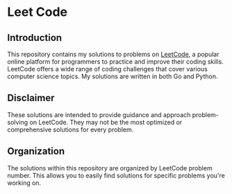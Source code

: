 # Leet Code

## Introduction

This repository contains my solutions to problems on [LeetCode](https://leetcode.com/),
a popular online platform for programmers to practice and improve their coding skills.
LeetCode offers a wide range of coding challenges that cover various computer science topics.
My solutions are written in both Go and Python.

## Disclaimer

These solutions are intended to provide guidance and approach problem-solving on LeetCode.
They may not be the most optimized or comprehensive solutions for every problem.

## Organization

The solutions within this repository are organized by LeetCode problem number.
This allows you to easily find solutions for specific problems you're working on.

